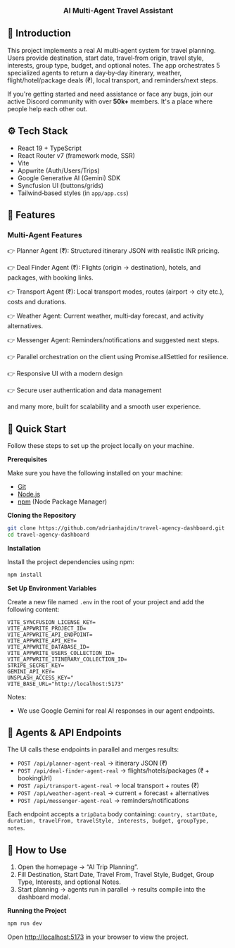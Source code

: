 <div align="center">

  
  <h3 align="center">AI Multi‑Agent Travel Assistant</h3>
</div>



## <a name="introduction">🤖 Introduction</a>

This project implements a real AI multi‑agent system for travel planning. Users provide destination, start date, travel‑from origin, travel style, interests, group type, budget, and optional notes. The app orchestrates 5 specialized agents to return a day‑by‑day itinerary, weather, flight/hotel/package deals (₹), local transport, and reminders/next steps.

If you're getting started and need assistance or face any bugs, join our active Discord community with over **50k+** members. It's a place where people help each other out.


## <a name="tech-stack">⚙️ Tech Stack</a>

- React 19 + TypeScript
- React Router v7 (framework mode, SSR)
- Vite
- Appwrite (Auth/Users/Trips)
- Google Generative AI (Gemini) SDK
- Syncfusion UI (buttons/grids)
- Tailwind‑based styles (in `app/app.css`)

## <a name="features">🔋 Features</a>

### Multi‑Agent Features

👉 Planner Agent (₹): Structured itinerary JSON with realistic INR pricing.

👉 Deal Finder Agent (₹): Flights (origin → destination), hotels, and packages, with booking links.

👉 Transport Agent (₹): Local transport modes, routes (airport → city etc.), costs and durations.

👉 Weather Agent: Current weather, multi‑day forecast, and activity alternatives.

👉 Messenger Agent: Reminders/notifications and suggested next steps.

👉 Parallel orchestration on the client using Promise.allSettled for resilience.

👉 Responsive UI with a modern design

👉 Secure user authentication and data management


and many more, built for scalability and a smooth user experience.

## <a name="quick-start">🤸 Quick Start</a>

Follow these steps to set up the project locally on your machine.

**Prerequisites**

Make sure you have the following installed on your machine:

- [Git](https://git-scm.com/)
- [Node.js](https://nodejs.org/en)
- [npm](https://www.npmjs.com/) (Node Package Manager)

**Cloning the Repository**

```bash
git clone https://github.com/adrianhajdin/travel-agency-dashboard.git
cd travel-agency-dashboard
```

**Installation**

Install the project dependencies using npm:

```bash
npm install
```

**Set Up Environment Variables**

Create a new file named `.env` in the root of your project and add the following content:

```env
VITE_SYNCFUSION_LICENSE_KEY=
VITE_APPWRITE_PROJECT_ID=
VITE_APPWRITE_API_ENDPOINT=
VITE_APPWRITE_API_KEY=
VITE_APPWRITE_DATABASE_ID=
VITE_APPWRITE_USERS_COLLECTION_ID=
VITE_APPWRITE_ITINERARY_COLLECTION_ID=
STRIPE_SECRET_KEY=
GEMINI_API_KEY=
UNSPLASH_ACCESS_KEY="
VITE_BASE_URL="http://localhost:5173"
```

Notes:
- We use Google Gemini for real AI responses in our agent endpoints. 

## 🧠 Agents & API Endpoints

The UI calls these endpoints in parallel and merges results:

- `POST /api/planner-agent-real` → itinerary JSON (₹)
- `POST /api/deal-finder-agent-real` → flights/hotels/packages (₹ + bookingUrl)
- `POST /api/transport-agent-real` → local transport + routes (₹)
- `POST /api/weather-agent-real` → current + forecast + alternatives
- `POST /api/messenger-agent-real` → reminders/notifications

Each endpoint accepts a `tripData` body containing: `country, startDate, duration, travelFrom, travelStyle, interests, budget, groupType, notes`.

## 🧭 How to Use

1) Open the homepage → “AI Trip Planning”.
2) Fill Destination, Start Date, Travel From, Travel Style, Budget, Group Type, Interests, and optional Notes.
3) Start planning → agents run in parallel → results compile into the dashboard modal.

**Running the Project**

```bash
npm run dev
```

Open [http://localhost:5173](http://localhost:5173/) in your browser to view the project.
